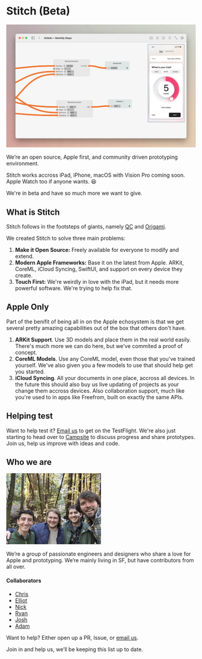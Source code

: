# Stitch (Beta)

![header](README_Assets/airbnb-monthystays.png)

We’re an open source, Apple first, and community driven prototyping environment.

Stitch works accross iPad, iPhone, macOS with Vision Pro coming soon. Apple Watch too if anyone wants. 😆

We're in beta and have so much more we want to give.

## What is Stitch
Stitch follows in the footsteps of giants, namely [QC](https://en.wikipedia.org/wiki/Quartz_Composer) and [Origami](http://origami.design).

We created Stitch to solve three main problems:

1. **Make it Open Source:** Freely available for everyone to modify and extend.
2. **Modern Apple Frameworks:** Base it on the latest from Apple. ARKit, CoreML, iCloud Syncing, SwiftUI, and support on every device they create.
3. **Touch First:** We're weirdly in love with the iPad, but it needs more powerful software. We're trying to help fix that.

## Apple Only
Part of the benifit of being all in on the Apple echosystem is that we get several pretty amazing capabilities out of the box that others don't have.

1. **ARKit Support**. Use 3D models and place them in the real world easily. There's much more we can do here, but we've commited a proof of concept.
2. **CoreML Models**. Use any CoreML model, even those that you've trained yourself. We've also given you a few models to use that should help get you started.
3. **iCloud Syncing**. All your documents in one place, accross all devices. In the future this should also buy us live updating of projects as your change them accross devices. Also collaboration support, much like you're used to in apps like Freefrom, built on exactly the same APIs.

## Helping test

Want to help test it? [Email us](mailto:bricks.muzzle_0t@icloud.com) to get on the TestFlight. We're also just starting to head over to [Campsite](https://app.campsite.co/stitch/posts) to discuss progress and share prototypes. Join us, help us improve with ideas and code. 

## Who we are

<img src="README_Assets/IMG_1489.jpeg" width=50% height=50%>

We’re a group of passionate engineers and designers who share a love for Apple and prototyping. We’re mainly living in SF, but have contributors from all over.

#### Collaborators
* [Chris](https://github.com/pianostringquartet)
* [Elliot](https://x.com/ellbosch)
* [Nick](https://x.com/nickarner)
* [Ryan](https://www.ryapapap.com)
* [Josh](https://x.com/joshuapekera)
* [Adam](https://adammenges.com)

Want to help? Either open up a PR, Issue, or [email us](mailto:bricks.muzzle_0t@icloud.com).

Join in and help us, we’ll be keeping this list up to date.
